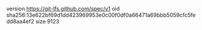 version https://git-lfs.github.com/spec/v1
oid sha256:13e622bf69d1dd423969953e0c00f0df0a66471a69bbb5059cfc5fedd8aa4ef2
size 9123
